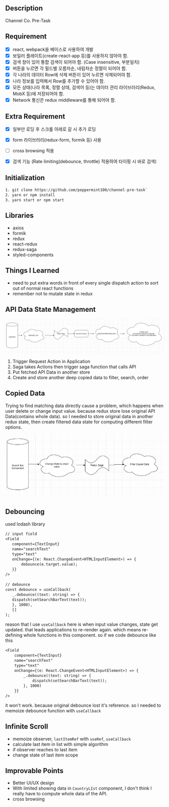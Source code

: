 ## Description
Channel Co. Pre-Task

## Requirement
- [x] react, webpack을 베이스로 사용하여 개발
- [x] 보일러 플레이트(create-react-app 등)를 사용하지 않아야 함.
- [x] 검색 창이 있어 통합 검색이 되어야 함. (Case insensitive, 부분일치)
- [x] 버튼을 누르면 각 필드별 오름차순, 내림차순 정렬이 되어야 함.
- [x] 각 나라의 데이터 Row에 삭제 버튼이 있어 누르면 삭제되어야 함.
- [x] 나라 정보를 입력해서 Row를 추가할 수 있어야 함.
- [x] 모든 상태(나라 목록, 정렬 상태, 검색어 등)는 데이터 관리 라이브러리(Redux, MobX 등)에 저장되어야 함.
- [x] Network 통신은 redux middleware를 통해 되어야 함.

## Extra Requirement
- [x] 일부만 로딩 후 스크롤 아래로 갈 시 추가 로딩
- [x] form 라이브러리(redux-form, formik 등) 사용
- [ ] cross browsing 적용
- [x] 검색 기능 (Rate limiting(debounce, throttle) 적용하여 타이핑 시 바로 검색)


## Initialization
```
1. git clone https://github.com/peppermint100/channel-pre-task`
2. yarn or npm install
3. yarn start or npm start
```

## Libraries
- axios
- formik
- redux
- react-redux
- redux-saga
- styled-components

## Things I Learned
- need to put extra words in front of every single dispatch action to sort out of normal react functions
- remember not to mutate state in redux

## API Data State Management
![img1](./img/img1.PNG) 

1. Trigger Request Action in Application
2. Saga takes Actions then trigger saga function that calls API
3. Put fetched API Data in another store
4. Create and store another deep copied data to filter, search, order

## Copied Data
 Trying to find matching data directly cause a problem, which happens when user delete or change input value. because redux store lose original API Data(contains whole data). so I needed to store original data in another redux state, then create filtered data state for computing different filter options.

![img2](./img/img2.PNG)


 ## Debouncing
 used lodash library

 ```tsx
 // input field
<Field
    component={TextInput}
    name="searchText"
    type="text"
    onChange={(e: React.ChangeEvent<HTMLInputElement>) => {
        debounce(e.target.value);
    }}
/>

// debounce
const debounce = useCallback(
    _.debounce((text: string) => {
    dispatch(setSearchBarText(text));
    }, 1000),
    []
);
 ```

reason that I use `useCallback` here is when input value changes, state get updated. that leads applications to re-render again. which means re-defining whole functions in this component. so if we code debounce like this

```tsx
<Field
    component={TextInput}
    name="searchText"
    type="text"
    onChange={(e: React.ChangeEvent<HTMLInputElement>) => {
        _.debounce((text: string) => {
            dispatch(setSearchBarText(text));
        }, 1000)
    }}
/>

```

it won't work. because original debounce lost it's reference. so I needed to memoize debounce function with `useCallback`

## Infinite Scroll
- memoize observer, `lastItemRef` with `useRef`, `useCallback`
- calculate last item in list with simple algorithm
- if observer reaches to last item
- change state of last item scope

## Improvable Points
- Better UI/UX design
- With limited showing data in `CountryLIst` component, I don't think I really have to compute whole data of the API. 
- cross browsing








